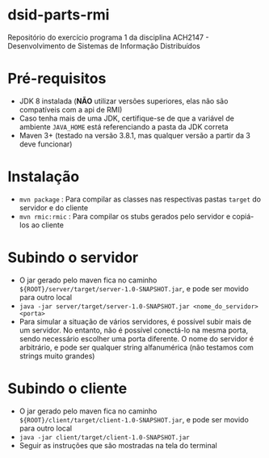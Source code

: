 # dsid-parts-rmi
Repositório do exercício programa 1 da disciplina ACH2147 - Desenvolvimento de Sistemas de Informação Distribuídos

# Pré-requisitos

 - JDK 8 instalada (**NÃO** utilizar versões superiores, elas não são compatíveis com a api de RMI)
 - Caso tenha mais de uma JDK, certifique-se de que a variável de ambiente `JAVA_HOME` está referenciando a pasta da JDK correta
 - Maven 3+ (testado na versão 3.8.1, mas qualquer versão a partir da 3 deve funcionar)

# Instalação

 - `mvn package` : Para compilar as classes nas respectivas pastas `target` do servidor e do cliente
 - `mvn rmic:rmic` : Para compilar os stubs gerados pelo servidor e copiá-los ao cliente

# Subindo o servidor

 - O jar gerado pelo maven fica no caminho `${ROOT}/server/target/server-1.0-SNAPSHOT.jar`, e pode ser movido para outro local
 - `java -jar server/target/server-1.0-SNAPSHOT.jar <nome_do_servidor> <porta>`
 - Para simular a situação de vários servidores, é possível subir mais de um servidor. 
   No entanto, não é possível conectá-lo na mesma porta, sendo necessário escolher uma porta diferente.
   O nome do servidor é arbitrário, e pode ser qualquer string alfanumérica (não testamos com strings muito grandes)
   
# Subindo o cliente

 - O jar gerado pelo maven fica no caminho `${ROOT}/client/target/client-1.0-SNAPSHOT.jar`, e pode ser movido para outro local
 - `java -jar client/target/client-1.0-SNAPSHOT.jar`
 - Seguir as instruções que são mostradas na tela do terminal